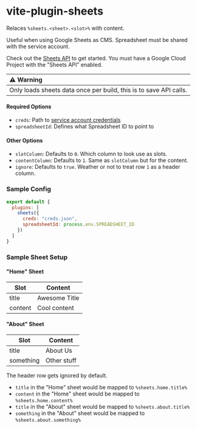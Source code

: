 # vite-plugin-sheets

Relaces `%sheets.<sheet>.<slot>%` with content.

Useful when using Google Sheets as CMS. Spreadsheet must be shared with the service account.

Check out the [Sheets API](https://developers.google.com/sheets/api/) to get started. You must have a Google Cloud Project with the "Sheets API" enabled.

|:warning: Warning |
|:------------------|
|Only loads sheets data once per build, this is to save API calls.|

#### Required Options

- `creds`: Path to [service account credentials](https://console.cloud.google.com/iam-admin/serviceaccounts)
- `spreadsheetId`: Defines what Spreadsheet ID to point to

#### Other Options

- `slotColumn`: Defaults to `0`. Which column to look use as slots.
- `contentColumn`: Defaults to `1`. Same as `slotColumn` but for the content.
- `ignore`: Defaults to `true`. Weather or not to treat row `1` as a header column.


### Sample Config

```js
export default {
  plugins: [
    sheets({
      creds: "creds.json",
      spreadsheetId: process.env.SPREADSHEET_ID
    })
  ]
}
```

### Sample Sheet Setup

#### "Home" Sheet

|Slot|Content|
|-|-|
|title|Awesome Title|
|content|Cool content|

#### "About" Sheet

|Slot|Content|
|-|-|
|title|About Us|
|something|Other stuff|

The header row gets ignored by default.
- `title` in the "Home" sheet would be mapped to `%sheets.home.title%`
- `content` in the "Home" sheet would be mapped to `%sheets.home.content%`
- `title` in the "About" sheet would be mapped to `%sheets.about.title%`
- `something` in the "About" sheet would be mapped to `%sheets.about.something%`